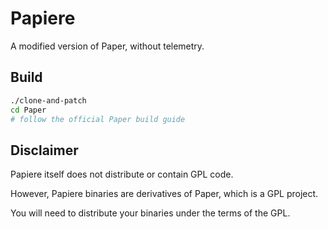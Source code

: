 # Papiere

A modified version of Paper, without telemetry.

## Build

```sh
./clone-and-patch
cd Paper
# follow the official Paper build guide
```

## Disclaimer

Papiere itself does not distribute or contain GPL code.

However, Papiere binaries are derivatives of Paper, which is a GPL project.

You will need to distribute your binaries under the terms of the GPL.